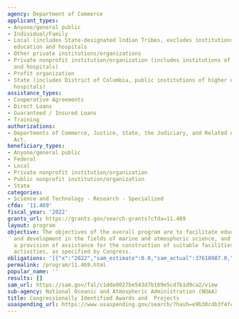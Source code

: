 ```yaml
---
agency: Department of Commerce
applicant_types:
- Anyone/general public
- Individual/Family
- Local (includes State-designated lndian Tribes, excludes institutions of higher
  education and hospitals
- Other private institutions/organizations
- Private nonprofit institution/organization (includes institutions of higher education
  and hospitals)
- Profit organization
- State (includes District of Columbia, public institutions of higher education and
  hospitals)
assistance_types:
- Cooperative Agreements
- Direct Loans
- Guaranteed / Insured Loans
- Training
authorizations:
- Departments of Commerce, Justice, State, the Judiciary, and Related Agencies Appropriations
  Act.
beneficiary_types:
- Anyone/general public
- Federal
- Local
- Private nonprofit institution/organization
- Public nonprofit institution/organization
- State
categories:
- Science and Technology - Research - Specialized
cfda: '11.469'
fiscal_year: '2022'
grants_url: https://grants.gov/search-grants?cfda=11.469
layout: program
objective: The objectives of the overall program are to facilitate education, research
  and development in the fields of marine and atmospheric science, and to provide
  a provision of assistance for the construction of suitable facilities for these
  activities, as specified by Congress.
obligations: '[{"x":"2022","sam_estimate":0.0,"sam_actual":37610987.0,"usa_spending_actual":87276717.0},{"x":"2023","sam_estimate":38736000.0,"sam_actual":0.0,"usa_spending_actual":115396836.21},{"x":"2024","sam_estimate":42600000.0,"sam_actual":0.0,"usa_spending_actual":11846000.0}]'
permalink: /program/11.469.html
popular_name: ''
results: []
sam_url: https://sam.gov/fal/c1dde0027be543d7b169e5cd7b1d9ca2/view
sub-agency: National Oceanic and Atmospheric Administration (NOAA)
title: Congressionally Identified Awards and  Projects
usaspending_url: https://www.usaspending.gov/search/?hash=e9b30cdb3f4fc11cd7a572f6c4dce759
---
```

